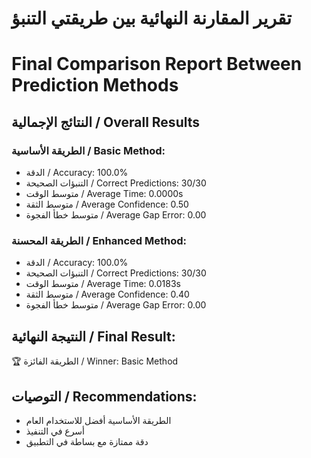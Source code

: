 
# تقرير المقارنة النهائية بين طريقتي التنبؤ
# Final Comparison Report Between Prediction Methods

## النتائج الإجمالية / Overall Results

### الطريقة الأساسية / Basic Method:
- الدقة / Accuracy: 100.0%
- التنبؤات الصحيحة / Correct Predictions: 30/30
- متوسط الوقت / Average Time: 0.0000s
- متوسط الثقة / Average Confidence: 0.50
- متوسط خطأ الفجوة / Average Gap Error: 0.00

### الطريقة المحسنة / Enhanced Method:
- الدقة / Accuracy: 100.0%
- التنبؤات الصحيحة / Correct Predictions: 30/30
- متوسط الوقت / Average Time: 0.0183s
- متوسط الثقة / Average Confidence: 0.40
- متوسط خطأ الفجوة / Average Gap Error: 0.00

## النتيجة النهائية / Final Result:
🏆 الطريقة الفائزة / Winner: Basic Method

## التوصيات / Recommendations:

- الطريقة الأساسية أفضل للاستخدام العام
- أسرع في التنفيذ
- دقة ممتازة مع بساطة في التطبيق
